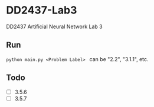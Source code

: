 # DD2437-Lab3
DD2437 Artificial Neural Network Lab 3

## Run
`python main.py <Problem Label>
`
<Problem Label> can be "2.2", "3.1.1", etc.

## Todo
- [ ] 3.5.6
- [ ] 3.5.7
